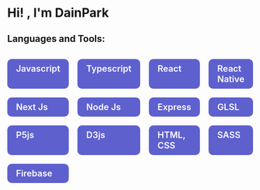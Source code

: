 # Hi! , I'm DainPark


## Languages and Tools:

<br />

<div style="
  margin-bottom: 20px;
  display: grid;
  grid-template-columns: repeat(4, 1fr);
  gap: 20px;
">
  <div 
  style="
  font-size: 20px; 
  color: white;
  background: #5e60ce;
  padding: 10px 20px;
  border-radius: 10px;
  font-weight: 600;
  "
  href="https://www.instagram.com/yourpark_dainpark/">Javascript</div>
  <div 
  style="
  font-size: 20px; 
  color: white;
  background: #5e60ce;
  padding: 10px 20px;
  border-radius: 10px;
  font-weight: 600;
  "
  href="https://www.instagram.com/yourpark_dainpark/">Typescript</div>
  <div 
  style="
  font-size: 20px; 
  color: white;
  background: #5e60ce;
  padding: 10px 20px;
  border-radius: 10px;
  font-weight: 600;
  "
  href="https://www.instagram.com/yourpark_dainpark/">React</div>
  <div 
  style="
  font-size: 20px; 
  color: white;
  background: #5e60ce;
  padding: 10px 20px;
  border-radius: 10px;
  font-weight: 600;
  "
  href="https://www.instagram.com/yourpark_dainpark/">React Native</div>
  <div 
  style="
  font-size: 20px; 
  color: white;
  background: #5e60ce;
  padding: 10px 20px;
  border-radius: 10px;
  font-weight: 600;
  "
  href="https://www.instagram.com/yourpark_dainpark/">Next Js</div>
  <div 
  style="
  font-size: 20px; 
  color: white;
  background: #5e60ce;
  padding: 10px 20px;
  border-radius: 10px;
  font-weight: 600;
  "
  href="https://www.instagram.com/yourpark_dainpark/">Node Js</div>
  <div 
  style="
  font-size: 20px; 
  color: white;
  background: #5e60ce;
  padding: 10px 20px;
  border-radius: 10px;
  font-weight: 600;
  "
  href="https://www.instagram.com/yourpark_dainpark/">Express</div>
  <div 
  style="
  font-size: 20px; 
  color: white;
  background: #5e60ce;
  padding: 10px 20px;
  border-radius: 10px;
  font-weight: 600;
  "
  href="https://www.instagram.com/yourpark_dainpark/">GLSL</div>
  <div 
  style="
  font-size: 20px; 
  color: white;
  background: #5e60ce;
  padding: 10px 20px;
  border-radius: 10px;
  font-weight: 600;
  "
  href="https://www.instagram.com/yourpark_dainpark/">P5js</div>
  <div 
  style="
  font-size: 20px; 
  color: white;
  background: #5e60ce;
  padding: 10px 20px;
  border-radius: 10px;
  font-weight: 600;
  "
  href="https://www.instagram.com/yourpark_dainpark/">D3js</div>
  <div 
  style="
  font-size: 20px; 
  color: white;
  background: #5e60ce;
  padding: 10px 20px;
  border-radius: 10px;
  font-weight: 600;
  "
  href="https://www.instagram.com/yourpark_dainpark/">HTML, CSS</div>
  <div 
  style="
  font-size: 20px; 
  color: white;
  background: #5e60ce;
  padding: 10px 20px;
  border-radius: 10px;
  font-weight: 600;
  "
  href="https://www.instagram.com/yourpark_dainpark/">SASS</div>
  <div 
  style="
  font-size: 20px; 
  color: white;
  background: #5e60ce;
  padding: 10px 20px;
  border-radius: 10px;
  font-weight: 600;
  "
  href="https://www.instagram.com/yourpark_dainpark/">Firebase</div>
</div>


